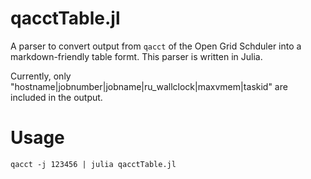 # qacctTable.jl
A parser to convert output from `qacct` of the Open Grid Schduler into a markdown-friendly table formt. This parser is written in Julia.

Currently, only "hostname|jobnumber|jobname|ru_wallclock|maxvmem|taskid" are included in the output.

# Usage

```
qacct -j 123456 | julia qacctTable.jl
```
